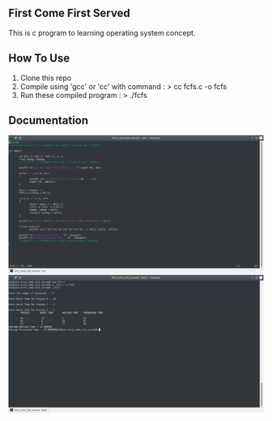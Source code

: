 First Come First Served
-----------------------

This is c program to learning operating system concept.


## How To Use
1. Clone this repo
2. Compile using 'gcc' or 'cc' with command : > cc fcfs.c -o fcfs
3. Run these compiled program : > ./fcfs

## Documentation
![alt text](https://github.com/ibnuhalimm/first-come-first-served/blob/master/docs/img_01.png?raw=true "Source Code")
![alt text](https://github.com/ibnuhalimm/first-come-first-served/blob/master/docs/img_02.png?raw=true "Running Programs")
